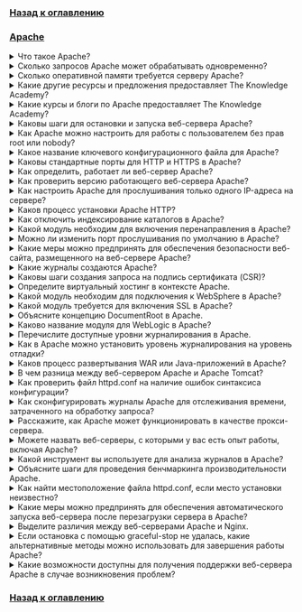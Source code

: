 ### [Назад к оглавлению](../index.md)

### [Apache](https://httpd.apache.org/docs/current/)
<details>
<summary>Что такое Apache?</summary><br><b>
Apache — это серверное программное обеспечение Apache HTTP Server с открытым исходным кодом, широко используемое для хостинга веб-сайтов. Разработанный и поддерживаемый Фондом программного обеспечения Apache, он работает на различных операционных системах, предлагая безопасную и эффективную платформу для доставки веб-контента. Apache поддерживает шифрование SSL/TLS, перенаправление URL и динамическую генерацию контента. Его модульная архитектура и расширяемость делают его популярным выбором для веб-хостинга, что гарантирует надежность, гибкость и активную поддержку сообщества.
</b>
</details>

<details>
<summary>Сколько запросов Apache может обрабатывать одновременно?</summary><br><b>
Количество запросов, которые Apache может обрабатывать одновременно, зависит от его настроек и доступных ресурсов сервера. Apache может эффективно управлять тысячами параллельных запросов при правильной настройке и оптимизации. На возможность обработки одновременных запросов также влияют такие факторы, как оборудование сервера, пропускная способность сети и сложность веб-приложений. Настройка параметров, таких как директива MaxClients в конфигурационном файле Apache, позволяет администраторам оптимизировать возможность сервера обрабатывать одновременные подключения на основе их конкретных требований и доступных ресурсов.
</b>
</details>

<details>
<summary>Сколько оперативной памяти требуется серверу Apache?</summary><br><b>
Требования к оперативной памяти для сервера Apache зависят от таких факторов, как размер сайта, трафик и сложность. Для небольших и средних веб-сайтов часто достаточно 1–2 ГБ оперативной памяти. Однако более крупным и сложным сайтам или тем, которые испытывают высокий трафик, может потребоваться 4 ГБ или больше. Мониторинг производительности сервера и корректировка объема оперативной памяти на основе фактического использования гарантирует оптимальную работу сервера Apache, достигая баланса между эффективным использованием ресурсов и отзывчивостью веб-услуг.
</b>
</details>

<details><summary>Какие другие ресурсы и предложения предоставляет The Knowledge Academy?</summary><br><b>
The Knowledge Academy выводит глобальное обучение на новый уровень, предлагая более 30 000 онлайн-курсов в более чем 490 местах в 220 странах. Этот широкий охват обеспечивает доступность и удобство для обучающихся по всему миру.

Вместе с нашим разнообразным онлайн-каталогом курсов, охватывающим 17 основных категорий, мы идем дальше, предоставляя множество бесплатных образовательных онлайн-ресурсов, таких как новостные обновления, блоги, видео, вебинары и вопросы для интервью. Настраивая учебный процесс еще больше, профессионалы могут максимизировать ценность с помощью настраиваемых пакетных курсов TKA.
</b>
</details>

<details><summary>Какие курсы и блоги по Apache предоставляет The Knowledge Academy?</summary><br><b>
The Knowledge Academy предлагает различные курсы обучения программированию, связанные с Apache, включая курсы по Apache Cassandra, Apache Maven и Apache Kafka. Эти курсы подходят для разных уровней подготовки, предлагая комплексный обзор основ программирования.

Наши блоги по обучению программированию охватывают широкий круг тем, связанных с Apache, предоставляя ценные ресурсы, лучшие практики и отраслевые идеи. Независимо от того, являетесь ли вы новичком или хотите улучшить свои навыки в обучении программированию, различные курсы и информативные блоги Knowledge Academy вас охватят.
</b>
</details>

<details>
<summary>Каковы шаги для остановки и запуска веб-сервера Apache?</summary><br><b>
Чтобы остановить и запустить веб-сервер Apache, выполните следующие шаги:

Остановка Apache:

Откройте терминал или командную строку и введите команду:
```
sudo service apache2 stop
```
Эта команда останавливает службу Apache.

Запуск Apache:

Чтобы перезапустить Apache, введите:
```
sudo service apache2 start
```
Это инициализирует службу Apache. Кроме того, для изящного перезапуска без прерывания активных соединений используйте:
```
sudo service apache2 restart
```
</b>
</details>

<details>
<summary>Как Apache можно настроить для работы с пользователем без прав root или nobody?</summary><br><b>
Настройка Apache для работы с пользователем без прав root или с пользователем "nobody" включает в себя изменение настроек пользователя и группы в конфигурационном файле Apache (httpd.conf). Отредактируйте файл и найдите директивы "User" и "Group".

Измените эти значения на желаемого пользователя и группу без прав root, такие как "nobody". Это повышает безопасность, минимизируя потенциальное воздействие уязвимостей. Убедитесь, что выбранный пользователь имеет соответствующие разрешения на необходимые директории и файлы. После внесения изменений перезапустите Apache для применения изменений, позволяя веб-серверу работать с пониженными правами, сохраняя безопасность системы.
</b>
</details>

<details><summary>Какое название ключевого конфигурационного файла для Apache?</summary><br><b>
Ключевой конфигурационный файл для Apache называется "httpd.conf". Как ключевой компонент настройки Apache, этот файл содержит основные директивы для поведения сервера, включая настройки порта, корневую директорию документа и настройки модулей. Правильное редактирование и управление "httpd.conf" важно для настройки производительности Apache и обеспечения плавной работы веб-сервера.
</b>
</details>

<details><summary>Каковы стандартные порты для HTTP и HTTPS в Apache?</summary><br><b>
Стандартный порт для HTTP в Apache — 80, в то время как стандартный порт для HTTPS — 443. Эти порты стандартны для протоколов веб-коммуникаций. Когда пользователь получает доступ к веб-сайту по протоколу HTTP, соединение устанавливается на порту 80, а для безопасной коммуникации через HTTPS используется порт 443.

Apache, широко используемый веб-сервер, использует эти стандартные порты для обработки входящих запросов. Однако эти порты могут быть настроены в зависимости от конкретных требований безопасности и работы в конфигурационных настройках Apache.
</b>
</details>

<details>
<summary>Как определить, работает ли веб-сервер Apache?</summary><br><b>
Чтобы определить, работает ли веб-сервер Apache, вы можете использовать различные методы. Один из распространенных подходов — проверить статус сервера через веб-браузер, введя IP-адрес или доменное имя сервера, за которым следует путь server-status (например, http://your_server_ip/server-status).

Кроме того, вы можете использовать командные инструменты, такие как curl или telnet, чтобы сделать запрос к серверу и проверить, был ли получен корректный ответ. Также можно проверить лог ошибок сервера или использовать системные команды, такие как ps или systemctl status, для получения информации о состоянии работы сервера.
</b>
</details>

<details>
<summary>Как проверить версию работающего веб-сервера Apache?</summary><br><b>
Чтобы проверить версию работающего веб-сервера Apache, вы можете использовать следующую команду в терминале:
```
apachectl -v
```
Либо вы можете запросить HTTP-заголовки сервера, используя команду curl:
```
curl -I http://localhost
```
Ищите поле "Server" в выводе, чтобы узнать версию Apache. Эти команды предоставляют быстрые сведения о текущей версии Apache, позволяя администраторам и разработчикам управлять и устранять проблемы в средах веб-сервера.
</b></details>

<details><summary>Как настроить Apache для прослушивания только одного IP-адреса на сервере?</summary><br><b>
Чтобы настроить Apache для прослушивания только одного IP-адреса на сервере, измените конфигурационный файл Apache (обычно httpd.conf). Найдите директиву "Listen" и укажите нужный IP-адрес и порт. Например, чтобы связать Apache с IP-адресом 192.168.1.1 на порту 80, используйте "Listen 192.168.1.1:80". Удалите или закомментируйте любые другие директивы "Listen". Кроме того, обновите конфигурации виртуальных хостов, чтобы явно указать выбранный IP-адрес. После внесения этих изменений перезапустите Apache, чтобы применить новую конфигурацию. Это гарантирует, что Apache будет реагировать только на запросы, направленные на указанный IP-адрес, повышая безопасность сервера и контроль.
</b></details>

<details>
<summary>Каков процесс установки Apache HTTP?</summary><br><b>
Чтобы установить сервер Apache HTTP, выполните следующие общие шаги:
1. Загрузите установщик: посетите официальный сайт Apache HTTP Server и загрузите установочный пакет, совместимый с вашей операционной системой.
2. Запустите установщик: выполните установщик, и мастер настройки проведет вас через процесс установки.
3. Настройте параметры: введите необходимые конфигурационные данные во время установки, такие как доменное имя сервера и номер порта.
4. Завершите установку: следуйте подсказкам, чтобы завершить процесс установки. После завершения сервер Apache HTTP будет установлен на вашем компьютере.
5. Подтвердите установку: откройте веб-браузер и введите "http://localhost", чтобы убедиться в успешной установке, обычно отображающей страницу приветствия Apache по умолчанию.
</b></details>

<details><summary>Как отключить индексирование каталогов в Apache?</summary><br><b>
Чтобы отключить индексирование каталогов в Apache, измените конфигурационный файл Apache (httpd.conf) или создайте файл .htaccess в каталоге, который вы хотите защитить. Добавьте или измените директиву Options:
```
Options -Indexes
```
Опция -Indexes отключает индексирование каталогов, предотвращая отображение списка файлов сервером, когда файл индекса (например, index.html) отсутствует. После внесения этих изменений перезапустите Apache, чтобы применить конфигурацию. Это повышает безопасность, предотвращая непреднамеренное раскрытие содержимого каталога, и повышает контроль над поведением веб-сервера.
</b>
</details>

<details><summary>Какой модуль необходим для включения перенаправления в Apache?</summary><br><b>
Для включения перенаправления в Apache обычно требуется модуль mod_rewrite. Mod_rewrite — это мощный и гибкий модуль, который позволяет Apache изменять URL "на лету". Он часто используется для таких задач, как перенаправление URL, изменение путей и внедрение контроля доступа на основе URL.

Настраивая правила в файле .htaccess или конфигурации Apache, разработчики могут эффективно использовать mod_rewrite для управления перенаправлением URL и настраивать поведение веб-запросов. Убедитесь, что модуль mod_rewrite включен в сервере Apache, чтобы эффективно реализовать и управлять перенаправлениями.
</b>
</details>

<details><summary>Можно ли изменить порт прослушивания по умолчанию в Apache?</summary><br><b>
Да, возможно изменить порт прослушивания по умолчанию в Apache. По умолчанию Apache прослушивает порт 80 для HTTP и порт 443 для HTTPS. Однако вы можете изменить конфигурационный файл Apache, обычно называемый httpd.conf или apache2.conf.

Найдите директиву Listen и измените номер порта на желаемое значение. Например, чтобы настроить Apache на прослушивание порта 8080 для HTTP, вы должны изменить директиву на Listen 8080. После внесения этого изменения не забудьте перезапустить сервер Apache, чтобы изменения вступили в силу с помощью соответствующей команды для вашей операционной системы:
```
sudo systemctl restart apache2
```
</b>
</details>

<details><summary>Какие меры можно предпринять для обеспечения безопасности веб-сайта, размещенного на веб-сервере Apache?</summary><br><b>
Обеспечение безопасности веб-сайта, размещенного на веб-сервере Apache, включает в себя внедрение надежных мер. Начните с регулярных обновлений программного обеспечения сервера и приложений для устранения уязвимостей. Используйте шифрование SSL/TLS для передачи данных, защищая конфиденциальную информацию. Настройте надежные механизмы аутентификации, включая безопасные пароли и многофакторную аутентификацию.

Используйте межсетевые экраны для фильтрации входящего трафика и внедрите правильный контроль доступа. Регулярно проводите аудит и мониторинг журналов на предмет необычной активности. Отключите ненужные модули сервера и директории для уменьшения поверхностей атаки. Наконец, проводите регулярные оценки безопасности и оставайтесь в курсе последних практик безопасности, чтобы укрепить свой веб-сайт против эволюционирующих угроз.
</b>
</details>

<details>
<summary>Какие журналы создаются Apache?</summary><br><b>
Веб-сервер Apache создает несколько лог-файлов, каждый из которых имеет определенную задачу. Основные из них включают:

a) Журнал доступа (access.log): записывает детали о входящих запросах, включая IP-адреса, запрашиваемые ресурсы и коды состояния ответа.

b) Журнал ошибок (error.log): захватывает сообщения об ошибках и диагностическую информацию, предоставляя сведения о проблемах сервера, предупреждениях и ошибках.

c) Журнал передаче (transfer.log): отслеживает данные, переданные между сервером и клиентами, что помогает в анализе производительности.

Эти журналы важны для мониторинга активности сервера, устранения ошибок и оптимизации производительности в веб-приложениях на основе Apache.
</b>
</details>

<details><summary>Каковы шаги создания запроса на подпись сертификата (CSR)?</summary><br><b>
Создание запроса на подпись сертификата (CSR) включает несколько ключевых шагов. Сначала сгенерируйте закрытый ключ, обеспечив его безопасность. Затем создайте CSR, предоставив основные сведения, такие как имя организации, домен и местоположение.

В процессе выберите криптографический алгоритм и размер ключа. После генерации CSR отправьте его в удостоверяющий центр (CA) для проверки. CA затем выдает цифровой сертификат, связанный с предоставленными данными. Этот сертификат, в сочетании с закрытым ключом, позволяет осуществлять безопасную коммуникацию и устанавливать подлинность сущности, обладающей сертификатом.
</b>
</details>

<details><summary>Определите виртуальный хостинг в контексте Apache.</summary><br><b>
Виртуальный хостинг в контексте Apache относится к практике хостинга нескольких веб-сайтов на одном сервере, каждый из которых имеет свой собственный домен или IP-адрес. Apache, популярный веб-сервер, поддерживает два типа виртуального хостинга: на основе имени и на основе IP. В случае виртуального хостинга на основе имени сервер различает разные веб-сайты по их доменным именам, тогда как виртуальный хостинг на основе IP использует отдельные IP-адреса для каждого веб-сайта. Этот эффективный подход позволяет одному физическому серверу обслуживать различные веб-сайты, оптимизируя использование ресурсов и предоставляя экономически эффективное решение для хостинга нескольких доменов на одном сервере Apache.
</b>
</details>

<details><summary>Какой модуль необходим для подключения к WebSphere в Apache?</summary><br><b>
Для бесшовного подключения к WebSphere в Apache необходим модуль mod_proxy. Этот модуль Apache облегчает перенаправление запросов на designated backend server, такой как WebSphere, позволяя эффективному обмену данными между сервером Apache HTTP и сервером приложений WebSphere.

Настраивая mod_proxy, администраторы могут установить обратный прокси-сервер, повышая производительность, масштабируемость и безопасность веб-приложений, развернутых на WebSphere. Этот модуль играет ключевую роль в упрощении интеграции Apache с WebSphere, позволяя эффективно развертывать и управлять динамическими и надежными веб-решениями.
</b>
</details>

<details><summary>Какой модуль требуется для включения SSL в Apache?</summary><br><b>
Для включения SSL в Apache требуется модуль mod_ssl. Этот модуль критически важен для реализации безопасной коммуникации через HTTPS и шифрования данных, обмениваемых между сервером и клиентами. Mod_ssl интегрируется с сервером Apache HTTP, обеспечивая функции шифрования и дешифрования для установления безопасного соединения SSL/TLS.

Он обрабатывает управление сертификатами, обмен ключами и задачи быстрой переговоры протоколов. Включив mod_ssl, Apache превращается в безопасный веб-сервер, способный предоставлять зашифрованный контент, гарантируя конфиденциальность и целостность данных, передаваемых по сети.
</b>
</details>

<details><summary>Объясните концепцию DocumentRoot в Apache.</summary><br><b>
DocumentRoot в Apache относится к директории на веб-сервере, где хранится основной контент веб-сайта. Это начальная точка для поиска файлов, которые сервер будет доставлять пользователям. Когда пользователь запрашивает веб-страницу, Apache ищет в DocumentRoot, чтобы найти соответствующие файлы.

Эта директория обычно содержит HTML, CSS, JavaScript и другие файлы, связанные с вебом. Правильная настройка DocumentRoot критически важна для определения местоположения контента веб-сайта, позволяя Apache извлекать и предоставлять запрашиваемые файлы, когда пользователи обращаются к сайту через свои браузеры.
</b>
</details>

<details><summary>Каково название модуля для WebLogic в Apache?</summary><br><b>
Название модуля для WebLogic в Apache — mod_wl. Этот модуль упрощает интеграцию между сервером Apache HTTP и сервером Oracle WebLogic. mod_wl действует как мост, позволяя бесшовному обмену данными между веб- и сервером приложений. Apache может эффективно обрабатывать запросы через этот модуль, перенаправляя их на underlying WebLogic Server для обработки. Эта интеграция критична для развертывания приложений на Java и использует сильные стороны как Apache, так и WebLogic в единообразной и совместимой манере.
</b>
</details>

<details><summary>Перечислите доступные уровни журналирования в Apache.</summary><br><b>
Apache, широко используемый веб-сервер, использует несколько уровней журналирования для категоризации и приоритизации различных типов сообщений. Эти уровни журналирования включают:

a) EMERGENCY: система не использует.

b) ALERT: требуется незамедлительное действие.

c) CRITICAL: критические условия.

d) ERROR: условия ошибки.

e) WARNING: условия предупреждения.

f) NOTICE: нормальные, но значительные условия.

g) INFO: информационные сообщения.

h) DEBUG: сообщения для отладки.

Эти уровни помогают администраторам и разработчикам эффективно управлять и анализировать журналы, позволяя проводить эффективную диагностику и мониторинг производительности и безопасности сервера Apache.
</b>
</details>

<details><summary>Как в Apache можно установить уровень журналирования на уровень отладки?</summary><br><b>
Чтобы установить уровень журналирования в Apache на уровень отладки, измените конфигурационный файл Apache (httpd.conf). Найдите директиву "LogLevel" и установите ее на "debug". Это указывает Apache регистрировать подробную информацию для отладки.

Отдельные модули или виртуальные хосты могут иметь разные уровни журналирования, указывая "LogLevel" в их конфигурациях. После внесения изменений перезапустите сервер Apache, чтобы новый уровень журналирования вступил в силу. Режим отладки предоставляет комплексные сведения о работе сервера, помогая разработчикам и администраторам в диагностике проблем и оптимизации производительности.
</b>
</details>

<details>
<summary>Каков процесс развертывания WAR или Java-приложений в Apache?</summary><br><b>
Процесс развертывания Web Application Archive (WAR) или Java-приложений в Apache обычно включает следующие шаги. Сначала убедитесь, что Apache Tomcat установлен. Затем упакуйте Java-приложение в WAR файл. Поместите этот WAR файл в директорию "webapps" Tomcat. Запустите или перезапустите Tomcat, что инициирует процесс развертывания.

Tomcat автоматически расширяет WAR файл, создавая директорию с именем приложения. Теперь приложение доступно по указанному контекстному пути. Этот процесс использует возможности Tomcat в качестве контейнера сервлетов, бесшовно размещая и управляя Java веб-приложениями в среде Apache для эффективного развертывания и выполнения.
</b>
</details>

<details>
<summary>В чем разница между веб-сервером Apache и Apache Tomcat?</summary><br><b>
Веб-сервер Apache и Apache Tomcat имеют разные цели в веб-разработке. Веб-сервер Apache предназначен для обработки статического контента, выступая в качестве универсального HTTP-сервера. Он прекрасно обслуживает HTML, CSS и другие статические файлы. С другой стороны, Apache Tomcat является контейнером сервлетов, сосредотачиваясь на выполнении Java Servlets и JavaServer Pages (JSP).

Он специально разработан для генерации динамического контента с использованием технологий на основе Java. Хотя веб-сервер Apache универсален для различных веб-приложений, Apache Tomcat специализирован для Java-приложений, создавая надежную среду для серверной разработки на Java.
</b>
</details>

<details>
<summary>Как проверить файл httpd.conf на наличие ошибок синтаксиса конфигурации?</summary><br><b>
Чтобы проверить файл httpd.conf на наличие ошибок синтаксиса конфигурации, вы можете воспользоваться встроенным инструментом сервера Apache HTTP: httpd -t или apachectl configtest. Запустив эту команду в терминале, вы проверите конфигурационный файл на наличие ошибок без перезапуска сервера.

Если синтаксис верен, отобразится "Syntax OK"; в противном случае будет указана конкретная ошибка и ее местоположение. Регулярная проверка файла httpd.conf обеспечивает плавную работу сервера Apache, выявляя и устраняя проблемы конфигурации до того, как они повлияют на работу сервера.
</b>
</details>

<details><summary>Как сконфигурировать журналы Apache для отслеживания времени, затраченного на обработку запроса?</summary><br><b>
Чтобы фиксировать время, затраченное на обработку запроса в журналах Apache, измените конфигурационный файл Apache. Найдите или добавьте следующие директивы:

%D в LogFormat:

В директиве LogFormat добавьте %D, чтобы обозначить время, затраченное на обработку запроса в микросекундах.
```
LogFormat "%h %l %u %t "%r" %>s %b %D" customFormat
```
Настройка пользовательского журнала:

Создайте настройку пользовательского журнала, используя определенный LogFormat.
```
CustomLog ${APACHE_LOG_DIR}/access.log customFormat
```
После внесения этих изменений журналы Apache теперь будут содержать время, затраченное на обработку каждого запроса в микросекундах.
</b>
</details>

<details><summary>Расскажите, как Apache может функционировать в качестве прокси-сервера.</summary><br><b>
Apache может функционировать как мощный прокси-сервер благодаря своему модулю mod_proxy. Apache выступает в роли посредника между клиентами и серверами на заднем плане, эффективно управляя запросами. Директива ProxyPass в конфигурации Apache перенаправляет запросы на определенные серверы на заднем плане, позволяя распоряжаться нагрузкой и распределением клиентских запросов между несколькими серверами.

Кроме того, mod_proxy поддерживает такие функции, как обратный прокси, SSL-терминация и проксирование WebSocket. С хорошими параметрами настройки Apache хорошо работает как универсальный прокси-сервер, повышая безопасность, масштабируемость и производительность веб-приложений за счет эффективного управления потоками данных между клиентами и серверами на заднем плане.
</b>
</details>

<details>
<summary>Можете назвать веб-серверы, с которыми у вас есть опыт работы, включая Apache?</summary><br><b>
"В своем опыте я работал с различными веб-серверами, включая Apache, который выделяется надежностью и широко используем. Я также приобрел опыт в Nginx, который известен своей производительностью и масштабируемостью.

Кроме того, я имел дело с Microsoft Internet Information Services (IIS), который признается за его бесшовную интеграцию с Windows-средами. Эти практические знания позволяют мне всесторонне понять настройку, оптимизацию и безопасность веб-серверов, обеспечивая эффективные и безопасные веб-хостинг-среды."
</b>
</details>

<details><summary>Какой инструмент вы используете для анализа журналов в Apache?</summary><br><b>
"Для анализа журналов в Apache я полагаюсь на стек ELK, который представляет собой Elasticsearch, Logstash и Kibana. Elasticsearch эффективно индексирует и хранит журнальные данные, Logstash обрабатывает и фильтрует логи, а Kibana предоставляет удобный интерфейс для визуализации и исследования данных.

Это мощное сочетание позволяет мне получать представление о действиях сервера, выявлять потенциальные проблемы и отслеживать производственные показатели без особых усилий. Гибкость и масштабируемость стека ELK делают его моим основным инструментом для надежного анализа журналов в средах Apache, повышая общую систему мониторинга и возможности устранения неполадок."
</b>
</details>

<details>
<summary>Объясните шаги для проведения бенчмаркинга производительности Apache.</summary><br><b>
Чтобы провести бенчмарк производительности Apache, выполните следующие шаги:
1. Установите Apache Benchmark (ab): убедитесь, что ab установлен, обычно он включен в дистрибутив Apache HTTP сервера.
2. Создайте тестовую среду: настройте тестовую среду, включая целевой сервер, сеть и необходимые конфигурации.
3. Сформируйте команду бенчмаркинга: создайте команду бенчмаркинга, используя ab, указав параметры, такие как параллелизм (-c) и общее число запросов (-n).
4. Запустите тест: выполните команду ab для начала бенчмаркинга. Мониторьте такие показатели, как количество запросов в секунду, время соединения и скорость передачи данных.
5. Проанализируйте результаты: интерпретируйте результаты бенчмарка, чтобы оценить производительность сервера и выявить потенциальные узкие места.
</b>
</details>

<details><summary>Как найти местоположение файла httpd.conf, если место установки неизвестно?</summary><br><b>
Чтобы найти файл httpd.conf, когда местоположение установки неизвестно, вы можете использовать командную строку. На системах на основе Unix, включая Linux, вы можете воспользоваться командой find:
```
sudo find / -name "httpd.conf"
```
Эта команда ищет по всей файловой системе, начиная с корневого каталога (/), файлы с именем "httpd.conf". Команда sudo обеспечивает наличие необходимых разрешений для доступа к директориям, где файл может находиться. После его поиска путь к файлу httpd.conf отобразится в терминале, что поможет вам определить его местоположение.
</b>
</details>

<details><summary>Какие меры можно предпринять для обеспечения автоматического запуска веб-сервера после перезагрузки сервера в Apache?</summary><br><b>
Чтобы гарантировать, что веб-сервер Apache автоматически запускается после перезагрузки сервера, примите следующие меры:

1. Включите автозапуск: используйте команду, специфичную для вашей системы, например, systemctl enable apache2 (для систем systemd) или update-rc.d apache2 defaults (для.SysV init систем), чтобы включить автозапуск Apache при загрузке.
2. Установите правильные уровни выполнения: убедитесь, что Apache настроен для запуска на соответствующих уровнях выполнения во время старта системы. Отредактируйте конфигурации уровней выполнения, чтобы включить Apache в последовательность запуска.
3. Проверяйте конфигурационные файлы: регулярно просматривайте конфигурационные файлы Apache, особенно те, что относятся к запуску, чтобы убедиться, что они отражают правильные настройки для автоматического запуска.
</b>
</details>

<details><summary>Выделите различия между веб-серверами Apache и Nginx.</summary><br><b>
Apache и Nginx — оба популярных веб-сервера, которые различаются по архитектуре и производительности. Apache, известный своей гибкостью, поддерживает различные модули и настройки, что делает его подходящим для различных установок. В отличие от этого, Nginx разработан для высокой параллельности и низкого использования ресурсов, что делает его эффективным для обслуживания статического контента и обработки большого количества одновременных подключений.

Nginx использует асинхронную, основанную на событиях архитектуру, в то время как Apache следует процессуальной модели. Выбор между Apache и Nginx часто зависит от конкретных потребностей проекта. Apache предлагает универсальность и поддержку модулей, в то время как Nginx приоритизирует производительность и масштабируемость при обработке одновременных соединений.
</b>
</details>

<details>
<summary>Если остановка с помощью graceful-stop не удалась, какие альтернативные методы можно использовать для завершения работы Apache?</summary><br><b>
Если остановка с помощью graceful-stop не удалась, существует несколько альтернативных методов, которые можно использовать для завершения работы сервера. Один из подходов заключается в использовании команды kill, указав идентификатор процесса (PID) процесса Apache.

Например, kill -TERM отправляет сигнал завершения, позволяя серверу выполнить очистку перед завершением. Если это необходимо, можно инициировать принудительное завершение с помощью kill -9, принудительно останавливая Apache без выполнения очистки. Однако целесообразно использовать проактивные методы изредка, так как это может привести к повреждению данных или неполному завершению работы ресурсов.
</b>
</details>

<details><summary>Какие возможности доступны для получения поддержки веб-сервера Apache в случае возникновения проблем?</summary><br><b>
Поддержка веб-сервера Apache доступна через различные каналы. Официальный сайт Apache HTTP Server предоставляет обширную документацию, руководства пользователя и часто задаваемые вопросы. Онлайн-форумы, такие как Apache Lounge и Stack Overflow, создают сети поддержки, управляемые сообществом, где пользователи делятся идеями и решениями.

Кроме того, компании, специализирующиеся на решениях для веб-серверов, предлагают коммерческие варианты поддержки, обеспечивая целевую помощь и экспертизу по проблемам, связанным с Apache. Использование этих ресурсов гарантирует надежную экосистему поддержки, предлагая различные варианты для отдельных лиц, предприятий и разработчиков, сталкивающихся с проблемами в реализации веб-сервера Apache.
</b>
</details>

### [Назад к оглавлению](../index.md)
